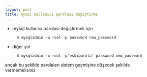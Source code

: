 ```yaml
---
layout: post
title: mysql kullanıcı parolası değiştirme
---
```



- mysql kullanıcı parolası değiştirmek için

        $ mysqladmin -u root -p password new_password

- diğer yol

    	$ mysqladmin -u root -p'eskiparola' password new_password

ancak bu şekilde parolaları sistem geçmişine düşecek şekilde vermemelisiniz

